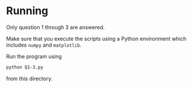 # Running

Only question 1 through 3 are answered.

Make sure that you execute the scripts using a Python environment which includes `numpy` and `matplotlib`.

Run the program using
```bash
python Q1-3.py
```
from this directory.